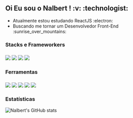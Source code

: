 <h2>Oi Eu sou o Nalbert ! :v: :technologist: </h2>
<ul>
  <li>Atualmente estou estudando ReactJS :electron:
  <li>Buscando me tornar um Desenvolvedor Front-End :sunrise_over_mountains:
</ul>

<h3>Stacks e Frameworkers<h3>
<div class="stacks">
    <img src="https://img.shields.io/badge/html5-%23E34F26.svg?style=for-the-badge&logo=html5&logoColor=white">
    <img src="https://img.shields.io/badge/css3-%231572B6.svg?style=for-the-badge&logo=css3&logoColor=white">
    <img src="https://img.shields.io/badge/javascript-%23323330.svg?style=for-the-badge&logo=javascript&logoColor=%23F7DF1E">
    <img src="https://img.shields.io/badge/node.js-6DA55F?style=for-the-badge&logo=node.js&logoColor=white">
</div>

<h3>Ferramentas<h3>
<div class="dev-tools">
  <img src="https://img.shields.io/badge/git-%23F05033.svg?style=for-the-badge&logo=git&logoColor=white"> 
  <img src="https://img.shields.io/badge/github-%23121011.svg?style=for-the-badge&logo=github&logoColor=white">
  <img src="https://img.shields.io/badge/webpack-%238DD6F9.svg?style=for-the-badge&logo=webpack&logoColor=black">
  <img src="https://img.shields.io/badge/ESLint-4B3263?style=for-the-badge&logo=eslint&logoColor=white">
  <img src="https://img.shields.io/badge/Visual%20Studio%20Code-0078d7.svg?style=for-the-badge&logo=visual-studio-code&logoColor=white">
</div> 

<h3>Estatísticas</h3>

![Nalbert's GitHub stats](https://github-readme-stats-beryl.vercel.app/api?username=nalbertcerqueira&theme=dark&show_icons=true)
